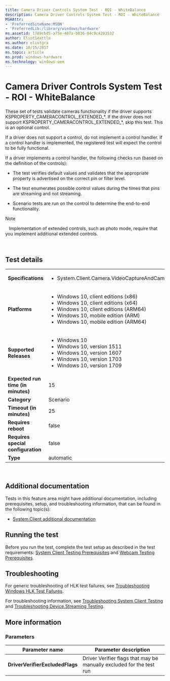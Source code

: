 ```yaml
---
title: Camera Driver Controls System Test - ROI - WhiteBalance
description: Camera Driver Controls System Test - ROI - WhiteBalance
MSHAttr:
- 'PreferredSiteName:MSDN'
- 'PreferredLib:/library/windows/hardware'
ms.assetid: 1789cbd5-a75e-487a-b036-84c9c4283532
author: EliotSeattle
ms.author: eliotgra
ms.date: 10/15/2017
ms.topic: article
ms.prod: windows-hardware
ms.technology: windows-oem
---
```


# <span id="p_hlk_test.55d601f2-fcdc-415c-bbd1-42a85af895b6"></span>Camera Driver Controls System Test - ROI - WhiteBalance


These set of tests validate cameras functionality if the driver supports KSPROPERTY\_CAMERACONTROL\_EXTENDED\_\*. If the driver does not support KSPROPERTY\_CAMERACONTROL\_EXTENDED\_\*, skip this test. This is an optional control.

If a driver does not support a control, do not implement a control handler. If a control handler is implemented, the registered test will expect the control to be fully functional.

If a driver implements a control handler, the following checks run (based on the definition of the controls):

-   The test verifies default values and validates that the appropriate property is advertised on the correct pin or filter level.

-   The test enumerates possible control values during the times that pins are streaming and not streaming.

-   Scenario tests are run on the control to determine the end-to-end functionality.

>[!NOTE]
>  
Implementation of extended controls, such as photo mode, require that you implement additional extended controls.

 

## Test details
|||
|---|---|
| **Specifications**  | <ul><li>System.Client.Camera.VideoCaptureAndCameraControls</li></ul> |  
| **Platforms**   | <ul><li>Windows 10, client editions (x86)</li><li>Windows 10, client editions (x64)</li><li>Windows 10, client editions (ARM64)</li><li>Windows 10, mobile edition (ARM)</li><li>Windows 10, mobile edition (ARM64)</li></ul> |
| **Supported Releases** | <ul><li>Windows 10</li><li>Windows 10, version 1511</li><li>Windows 10, version 1607</li><li>Windows 10, version 1703</li><li>Windows 10, version 1709</li></ul> |
|**Expected run time (in minutes)**| 15 |
|**Category**| Scenario |
|**Timeout (in minutes)**| 25 |
|**Requires reboot**| false |
|**Requires special configuration**| false |
|**Type**| automatic |

 

## <span id="Additional_documentation"></span><span id="additional_documentation"></span><span id="ADDITIONAL_DOCUMENTATION"></span>Additional documentation


Tests in this feature area might have additional documentation, including prerequisites, setup, and troubleshooting information, that can be found in the following topic(s):

-   [System.Client additional documentation](system-client-additional-documentation.md)

## <span id="Running_the_test"></span><span id="running_the_test"></span><span id="RUNNING_THE_TEST"></span>Running the test


Before you run the test, complete the test setup as described in the test requirements: [System Client Testing Prerequisites](system-client-testing-prerequisites.md) and [Webcam Testing Prerequisites](webcam-testing-prerequisites.md).

## <span id="Troubleshooting"></span><span id="troubleshooting"></span><span id="TROUBLESHOOTING"></span>Troubleshooting


For generic troubleshooting of HLK test failures, see [Troubleshooting Windows HLK Test Failures](..\user\troubleshooting-windows-hlk-test-failures.md).

For troubleshooting information, see [Troubleshooting System Client Testing](troubleshooting-system-client-testing.md) and [Troubleshooting Device.Streaming Testing](troubleshooting-devicestreaming-testing.md).

## <span id="More_information"></span><span id="more_information"></span><span id="MORE_INFORMATION"></span>More information


### <span id="Parameters"></span><span id="parameters"></span><span id="PARAMETERS"></span>Parameters

| Parameter name                  | Parameter description                                                |
|---------------------------------|----------------------------------------------------------------------|
| **DriverVerifierExcludedFlags** | Driver Verifier flags that may be manually excluded for the test run |

 

 

 







